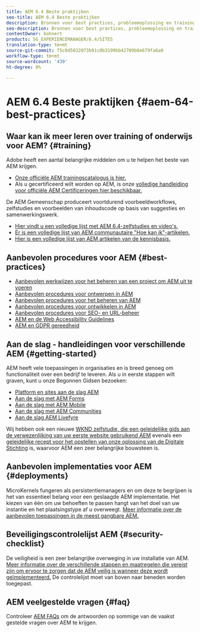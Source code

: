 ```yaml
---
title: AEM 6.4 Beste praktijken
seo-title: AEM 6.4 Beste praktijken
description: Bronnen voor best practices, probleemoplossing en training voor AEM 6.4
seo-description: Bronnen voor best practices, probleemoplossing en training voor AEM 6.4
contentOwner: bohnert
products: SG_EXPERIENCEMANAGER/6.4/SITES
translation-type: tm+mt
source-git-commit: f5c0d5032073b91c0b3199bb42709b8e679fa6a0
workflow-type: tm+mt
source-wordcount: '439'
ht-degree: 0%

---
```



# AEM 6.4 Beste praktijken {#aem-64-best-practices}

## Waar kan ik meer leren over training of onderwijs voor AEM? {#training}

Adobe heeft een aantal belangrijke middelen om u te helpen het beste van AEM krijgen.

* [Onze officiële AEM trainingscatalogus is hier.](https://training.adobe.com/training/current-courses.html#solution=adobeExperienceManager&amp;p=1)
* Als u gecertificeerd wilt worden op AEM, is onze [volledige handleiding voor officiële AEM Certificeringen hier beschikbaar.](https://training.adobe.com/certification/exams.html#p=1&amp;solution=adobeExperienceManager)

De AEM Gemeenschap produceert voortdurend voorbeeldworkflows, zelfstudies en voorbeelden van inhoudscode op basis van suggesties en samenwerkingswerk.

* [Hier vindt u een volledige lijst met AEM 6.4-zelfstudies en video&#39;s.](https://helpx.adobe.com/experience-manager/kt/index/aem-6-4-videos.html)
* [Er is een volledige lijst van AEM communautaire &quot;Hoe kan ik&quot;-artikelen.](https://helpx.adobe.com/experience-manager/topics/how-to.html)
* [Hier is een volledige lijst van AEM artikelen van de kennisbasis.](https://helpx.adobe.com/experience-manager/kb/index/full_kb_list.html)

## Aanbevolen procedures voor AEM {#best-practices}

* [Aanbevolen werkwijzen voor het beheren van een project om AEM uit te voeren](/help/managing/best-practices.md)
* [Aanbevolen procedures voor ontwerpen in AEM](/help/sites-authoring/best-practices.md)
* [Aanbevolen procedures voor het beheren van AEM](/help/sites-administering/administer-best-practices.md)
* [Aanbevolen procedures voor ontwikkelen in AEM](/help/sites-developing/best-practices.md)
* [Aanbevolen procedures voor SEO- en URL-beheer](/help/managing/seo-and-url-management.md)
* [AEM en de Web Accessibility Guidelines](/help/managing/web-accessibility.md)
* [AEM en GDPR gereedheid](/help/managing/data-protection-and-privacy.md)

## Aan de slag - handleidingen voor verschillende AEM {#getting-started}

AEM heeft vele toepassingen in organisaties en is breed genoeg om functionaliteit over een bedrijf te leveren. Als u in eerste stappen wilt graven, kunt u onze Begonnen Gidsen bezoeken:

* [Platform en sites aan de slag AEM](/help/sites-deploying/deploy.md#getting-started)
* [Aan de slag met AEM Forms](/help/forms/using/introduction-aem-forms.md)
* [Aan de slag met AEM Mobile](/help/mobile/getting-started-aem-mobile.md)
* [Aan de slag met AEM Communities](/help/communities/getting-started.md)
* [Aan de slag AEM Livefyre](https://answers.livefyre.com/developers/getting-started/)

Wij hebben ook een nieuwe [WKND zelfstudie, die een geleidelijke gids aan de verwezenlijking van uw eerste website gebruikend AEM](https://docs.adobe.com/content/help/en/experience-manager-learn/getting-started-wknd-tutorial-develop/overview.html) evenals een [geleidelijke recept voor het opstellen van onze oplossing van de Digitale Stichting](https://helpx.adobe.com/marketing-cloud/how-to/digital-foundation.html) is, waarvoor AEM een zeer belangrijke bouwsteen is.

## Aanbevolen implementaties voor AEM {#deployments}

MicroKernels fungeren als persistentiemanagers en om deze te begrijpen is het van essentieel belang voor een geslaagde AEM implementatie. Het kiezen van één om uw behoeften te passen hangt van het doel van uw instantie en het plaatsingstype af u overweegt. [Meer informatie over de aanbevolen toepassingen in de meest gangbare AEM.](/help/sites-deploying/recommended-deploys.md)

## Beveiligingscontrolelijst AEM {#security-checklist}

De veiligheid is een zeer belangrijke overweging in uw installatie van AEM. [Meer informatie over de verschillende stappen en maatregelen die vereist zijn om ervoor te zorgen dat de AEM veilig is wanneer deze wordt geïmplementeerd.](/help/sites-administering/security-checklist.md) De controlelijst moet van boven naar beneden worden toegepast.

## AEM veelgestelde vragen {#faq}

Controleer [AEM FAQs](/help/sites-administering/aem-faqs.md) om de antwoorden op sommige van de vaakst gestelde vragen over AEM te krijgen.
